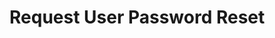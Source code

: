 # Request User Password Reset

<api-endpoint openapi-path="../../Writerside/openapi.yaml" method="POST" endpoint="/api/v1/users/password-reset/request"/>
